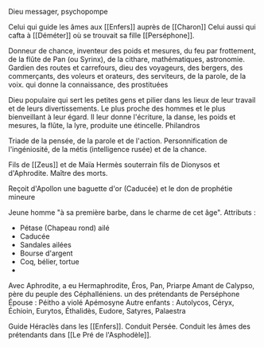 Dieu messager, psychopompe

Celui qui guide les âmes aux [[Enfers]] auprès de [[Charon]]
Celui aussi qui cafta à [[Déméter]] où se trouvait sa fille [[Perséphone]]. 

Donneur de chance, inventeur des poids et mesures, du feu par frottement, de la flûte de Pan (ou Syrinx), de la cithare, mathématiques, astronomie.
Gardien des routes et carrefours, dieu des voyageurs, des bergers, des commerçants, des voleurs et orateurs, des serviteurs, de la parole, de la voix. qui donne la connaissance, des prostituées

Dieu populaire qui sert les petites gens et pilier dans les lieux de leur travail et de leurs divertissements. Le plus proche des hommes et le plus bienveillant à leur égard. Il leur donne l'écriture, la danse, les poids et mesures, la flûte, la lyre, produite une étincelle. Philandros

Triade de la pensée, de la parole et de l'action. 
Personnification de l'ingéniosité, de la métis (intelligence rusée) et de la chance. 

Fils de [[Zeus]] et de Maïa
Hermès souterrain fils de Dionysos et d'Aphrodite. Maître des morts. 

Reçoit d'Apollon une baguette d'or (Caducée) et le don de prophétie mineure

Jeune homme "à sa première barbe, dans le charme de cet âge".
Attributs : 
- Pétase (Chapeau rond) ailé
- Caducée
- Sandales ailées
- Bourse d'argent
- Coq, bélier, tortue
- 

Avec Aphrodite, a eu Hermaphrodite, Éros, Pan, Priarpe
Amant de Calypso, père du peuple des Céphalléniens. 
un des prétendants de Perséphone
Épouse : Péitho
a violé Apémosyne
Autre enfants : Autolycos, Céryx, Échioin, Eurytos, Éthalidès, Eudore, Satyres, Palaestra

Guide Héraclès dans les [[Enfers]]. Conduit Persée. Conduit les âmes des prétendants dans [[Le Pré de l'Asphodèle]].